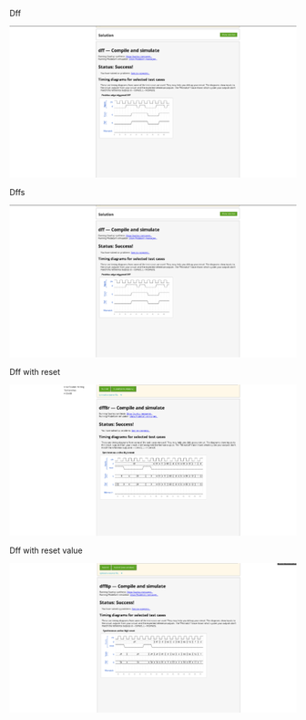 Dff 

![alt text](<Screenshot 2024-09-04 224632.png>)

Dffs

![alt text](<Screenshot 2024-09-04 224632-2.png>)

Dff with reset

![alt text](image.png)

Dff with reset value

![alt text](image-1.png)
